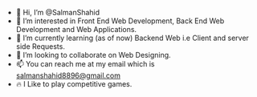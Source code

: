 
- 👋 Hi, I’m @SalmanShahid
- 👀 I’m interested in Front End Web Development, Back End Web Development and Web Applications.
- 🌱 I’m currently learning (as of now) Backend Web i.e Client and server side Requests.
- 💞️ I’m looking to collaborate on Web Designing.
- 📫 You can reach me at my email which is salmanshahid8896@gmail.com
- 🔥  I Like to play competitive games.

<!---
SalmanShahid888/SalmanShahid888 is a ✨ special ✨ repository because its `README.md` (this file) appears on your GitHub profile.
You can click the Preview link to take a look at your changes.
--->
